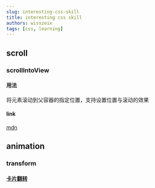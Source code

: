 ```yaml
---
slug: interesting-css-skill
title: interesting css skill
authors: wisszeix
tags: [css, learning]
---
```


## scroll

### scrollIntoView

#### 用法
将元素滚动到父容器的指定位置，支持设置位置与滚动的效果

#### link
[mdn](https://developer.mozilla.org/zh-CN/docs/Web/API/Element/scrollIntoView)

## animation

### transform

#### [卡片翻转](https://juejin.cn/post/6969483139701800974)
